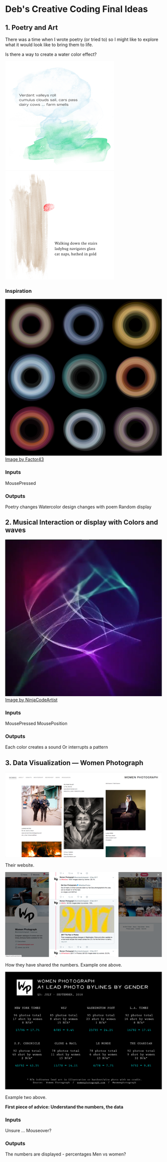# Deb's Creative Coding Final Ideas

## 1. Poetry and Art

There was a time when I wrote poetry (or tried to) so I might like to explore what it would look like to bring them to life.

Is there a way to create a water color effect?

![haiku one](assets/haiku-25-debpangdavis-350.png)
![haiku one](assets/haiku-eight-debpangdavis-350.png)

### Inspiration
![Factor 43 Irregular Rings](assets/tumblr_o38lkyOAxx1v7o9lgo1_1280.png)
[Image by Factor43](http://factor43.com/?works=irregular-rings)

### Inputs
MousePressed

### Outputs
Poetry changes
Watercolor design changes with poem
Random display

## 2. Musical Interaction or display with Colors and waves

![NinjaCodeArtist](assets/GenerativeArt.png)
[Image by NinjaCodeArtist](https://www.instagram.com/ninjacodeartist/)

### Inputs
MousePressed
MousePosition

### Outputs
Each color creates a sound
Or interrupts a pattern


## 3. Data Visualization — Women Photograph

![womenphotographwebsite](assets/women-photograph-700px.png)

Their website.

![womenphotographtwitter](assets/womenphotographtwitter-700px.png)

How they have shared the numbers. Example one above.

![womenphotographdata](assets/WomenPhotographBylines2018Q3.png)

Example two above.

**First piece of advice: Understand the numbers, the data**

### Inputs
Unsure … Mouseover?

### Outputs
The numbers are displayed - percentages
Men vs women?
